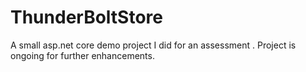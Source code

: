 # ThunderBoltStore

A small asp.net core demo project I did for an assessment . Project is ongoing for further enhancements.
